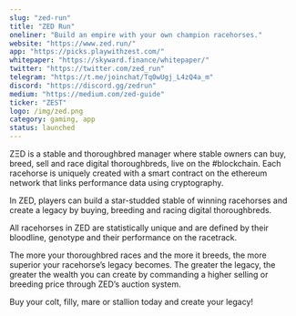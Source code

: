 ```yaml
---
slug: "zed-run"
title: "ZED Run"
oneliner: "Build an empire with your own champion racehorses."
website: "https://www.zed.run/"
app: "https://picks.playwithzest.com/"
whitepaper: "https://skyward.finance/whitepaper/"
twitter: "https://twitter.com/zed_run"
telegram: "https://t.me/joinchat/Tq0wUgj_L4zQ4a_m"
discord: "https://discord.gg/zedrun"
medium: "https://medium.com/zed-guide"
ticker: "ZEST"
logo: /img/zed.png
category: gaming, app
status: launched
---
```


ZΞD is a stable and thoroughbred manager where stable owners can buy, breed, sell and race digital thoroughbreds, live on the #blockchain. Each racehorse is uniquely created with a smart contract on the ethereum network that links performance data using cryptography.

In ZED, players can build a star-studded stable of winning racehorses and create a legacy by buying, breeding and racing digital thoroughbreds.

All racehorses in ZED are statistically unique and are defined by their bloodline, genotype and their performance on the racetrack.

The more your thoroughbred races and the more it breeds, the more superior your racehorse’s legacy becomes. The greater the legacy, the greater the wealth you can create by commanding a higher selling or breeding price through ZED’s auction system.

Buy your colt, filly, mare or stallion today and create your legacy!
